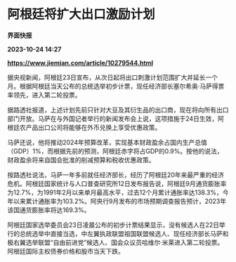 # 阿根廷将扩大出口激励计划
**界面快报**

**2023-10-24 14:27**

**https://www.jiemian.com/article/10279544.html**

据央视新闻，阿根廷23日宣布，从次日起将出口刺激计划范围扩大并延长一个月。根据阿根廷当天公布的总统选举初步计票，现任经济部长塞尔希奥·马萨得票率领先，进入第二轮投票。

据路透社报道，上述计划先前只针对大豆及其衍生品的出口商，现在将向所有出口部门开放。马萨在与外国记者举行的新闻发布会上说，这项措施于24日生效，阿根廷农产品出口公司将能够在外币兑换上享受优惠政策。

马萨还说，他将推动2024年预算改革，实现基本财政盈余占国内生产总值（GDP）1%，而根据先前的预测，阿根廷赤字将占GDP的0.9%。按他的说法，财政盈余将来自国会批准的削减预算和税收优惠政策。

按路透社说法，马萨一年多前就任经济部长，经历了阿根廷20年来最严重的经济危机。阿根廷国家统计与人口普查研究所12日发布报告说，阿根廷9月通货膨胀率为12.7%，为1991年2月以来单月最高水平，过去12个月累计通胀率达138.3%，今年以来累计通胀率为103.2%。阿央行9月发布的市场预期调查报告预计，2023年该国通货膨胀率将达169.3%。

阿根廷国家选举委员会23日凌晨公布的初步计票结果显示，没有候选人在22日举行的总统选举中直接当选，中左翼执政联盟祖国联盟候选人、现任经济部长马萨和极右翼选举联盟“自由前进党”候选人、国会众议员哈维尔·米莱进入第二轮投票。阿根廷国际主权债券价格和股市当天下跌。